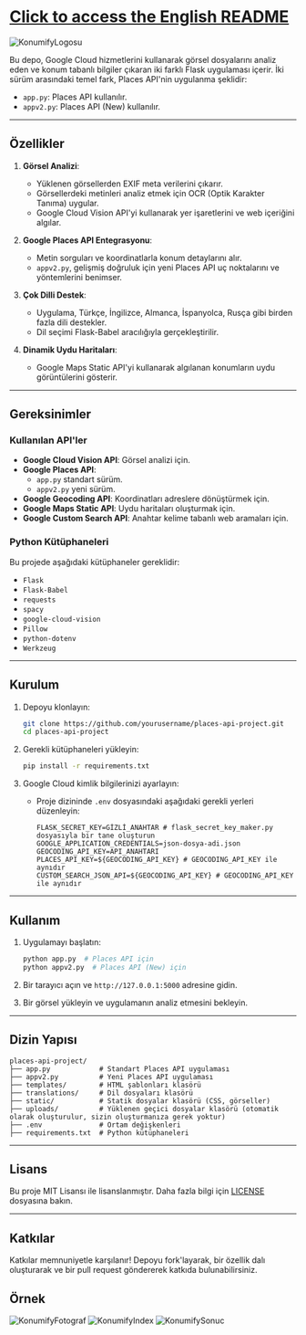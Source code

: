 # [Click to access the English README](README-EN.md)

![KonumifyLogosu](https://i.ibb.co/f1FJgSF/konumifywhite.png)

Bu depo, Google Cloud hizmetlerini kullanarak görsel dosyalarını analiz eden ve konum tabanlı bilgiler çıkaran iki farklı Flask uygulaması içerir. İki sürüm arasındaki temel fark, Places API'nin uygulanma şeklidir:

- `app.py`: Places API kullanılır.
- `appv2.py`: Places API (New) kullanılır.

---

## Özellikler

1. **Görsel Analizi**:
   - Yüklenen görsellerden EXIF meta verilerini çıkarır.
   - Görsellerdeki metinleri analiz etmek için OCR (Optik Karakter Tanıma) uygular.
   - Google Cloud Vision API'yi kullanarak yer işaretlerini ve web içeriğini algılar.

2. **Google Places API Entegrasyonu**:
   - Metin sorguları ve koordinatlarla konum detaylarını alır.
   - `appv2.py`, gelişmiş doğruluk için yeni Places API uç noktalarını ve yöntemlerini benimser.

3. **Çok Dilli Destek**:
   - Uygulama, Türkçe, İngilizce, Almanca, İspanyolca, Rusça gibi birden fazla dili destekler.
   - Dil seçimi Flask-Babel aracılığıyla gerçekleştirilir.

4. **Dinamik Uydu Haritaları**:
   - Google Maps Static API'yi kullanarak algılanan konumların uydu görüntülerini gösterir.

---

## Gereksinimler

### Kullanılan API'ler

- **Google Cloud Vision API**: Görsel analizi için.
- **Google Places API**:
  - `app.py` standart sürüm.
  - `appv2.py` yeni sürüm.
- **Google Geocoding API**: Koordinatları adreslere dönüştürmek için.
- **Google Maps Static API**: Uydu haritaları oluşturmak için.
- **Google Custom Search API**: Anahtar kelime tabanlı web aramaları için.

### Python Kütüphaneleri

Bu projede aşağıdaki kütüphaneler gereklidir:

- `Flask`
- `Flask-Babel`
- `requests`
- `spacy`
- `google-cloud-vision`
- `Pillow`
- `python-dotenv`
- `Werkzeug`

---

## Kurulum

1. Depoyu klonlayın:
   ```bash
   git clone https://github.com/yourusername/places-api-project.git
   cd places-api-project
   ```

2. Gerekli kütüphaneleri yükleyin:
   ```bash
   pip install -r requirements.txt
   ```

3. Google Cloud kimlik bilgilerinizi ayarlayın:
   - Proje dizininde `.env` dosyasındaki aşağıdaki gerekli yerleri düzenleyin:
     ```env
     FLASK_SECRET_KEY=GİZLİ_ANAHTAR # flask_secret_key_maker.py dosyasıyla bir tane oluşturun
     GOOGLE_APPLICATION_CREDENTIALS=json-dosya-adi.json
     GEOCODING_API_KEY=API_ANAHTARI
     PLACES_API_KEY=${GEOCODING_API_KEY} # GEOCODING_API_KEY ile aynıdır
     CUSTOM_SEARCH_JSON_API=${GEOCODING_API_KEY} # GEOCODING_API_KEY ile aynıdır
     ```

---

## Kullanım

1. Uygulamayı başlatın:
   ```bash
   python app.py  # Places API için
   python appv2.py  # Places API (New) için
   ```

2. Bir tarayıcı açın ve `http://127.0.0.1:5000` adresine gidin.

3. Bir görsel yükleyin ve uygulamanın analiz etmesini bekleyin.

---

## Dizin Yapısı

```
places-api-project/
├── app.py            # Standart Places API uygulaması
├── appv2.py          # Yeni Places API uygulaması
├── templates/        # HTML şablonları klasörü
├── translations/     # Dil dosyaları klasörü
├── static/           # Statik dosyalar klasörü (CSS, görseller)
├── uploads/          # Yüklenen geçici dosyalar klasörü (otomatik olarak oluşturulur, sizin oluşturmanıza gerek yoktur)
├── .env              # Ortam değişkenleri
├── requirements.txt  # Python kütüphaneleri
```

---

## Lisans

Bu proje MIT Lisansı ile lisanslanmıştır. Daha fazla bilgi için [LICENSE](LICENSE) dosyasına bakın.

---

## Katkılar

Katkılar memnuniyetle karşılanır! Depoyu fork'layarak, bir özellik dalı oluşturarak ve bir pull request göndererek katkıda bulunabilirsiniz.

## Örnek
![KonumifyFotograf](https://i.ibb.co/2FkwxF5/FSM.jpg)
![KonumifyIndex](https://i.ibb.co/wyFBXjG/1.jpg)
![KonumifySonuc](https://i.ibb.co/gPQ34zc/2.jpg)
